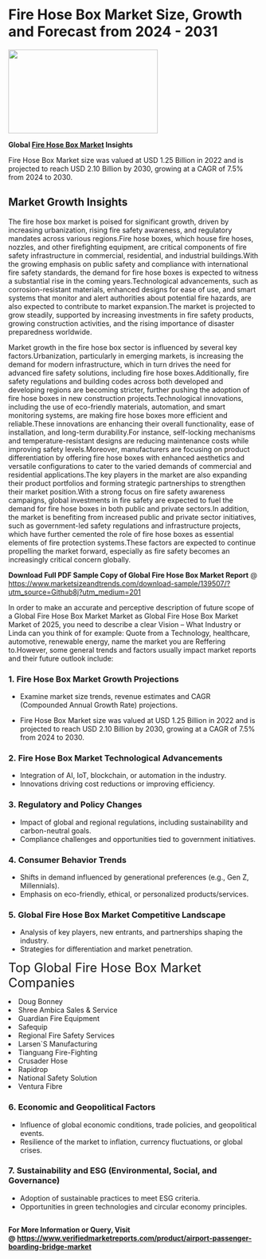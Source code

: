 <H1>Fire Hose Box Market Size, Growth and Forecast from 2024 - 2031</H1><img class="aligncenter size-medium wp-image-584254" src="https://thirdeyenews.in/wp-content/uploads/2024/09/Global-Market-Research-300x168.jpeg" alt="" width="300" height="168" /><p><strong>Global&nbsp;<a href="https://www.marketsizeandtrends.com/download-sample/139507/?utm_source=Github8j?utm_medium=201">Fire Hose Box Market</a> Insights</strong></p><p>Fire Hose Box Market size was valued at USD 1.25 Billion in 2022 and is projected to reach USD 2.10 Billion by 2030, growing at a CAGR of 7.5% from 2024 to 2030.</p><p><h2>Market Growth Insights</h2> <p>The fire hose box market is poised for significant growth, driven by increasing urbanization, rising fire safety awareness, and regulatory mandates across various regions.Fire hose boxes, which house fire hoses, nozzles, and other firefighting equipment, are critical components of fire safety infrastructure in commercial, residential, and industrial buildings.With the growing emphasis on public safety and compliance with international fire safety standards, the demand for fire hose boxes is expected to witness a substantial rise in the coming years.Technological advancements, such as corrosion-resistant materials, enhanced designs for ease of use, and smart systems that monitor and alert authorities about potential fire hazards, are also expected to contribute to market expansion.The market is projected to grow steadily, supported by increasing investments in fire safety products, growing construction activities, and the rising importance of disaster preparedness worldwide.</p> <p>Market growth in the fire hose box sector is influenced by several key factors.Urbanization, particularly in emerging markets, is increasing the demand for modern infrastructure, which in turn drives the need for advanced fire safety solutions, including fire hose boxes.Additionally, fire safety regulations and building codes across both developed and developing regions are becoming stricter, further pushing the adoption of fire hose boxes in new construction projects.Technological innovations, including the use of eco-friendly materials, automation, and smart monitoring systems, are making fire hose boxes more efficient and reliable.These innovations are enhancing their overall functionality, ease of installation, and long-term durability.For instance, self-locking mechanisms and temperature-resistant designs are reducing maintenance costs while improving safety levels.Moreover, manufacturers are focusing on product differentiation by offering fire hose boxes with enhanced aesthetics and versatile configurations to cater to the varied demands of commercial and residential applications.The key players in the market are also expanding their product portfolios and forming strategic partnerships to strengthen their market position.With a strong focus on fire safety awareness campaigns, global investments in fire safety are expected to fuel the demand for fire hose boxes in both public and private sectors.In addition, the market is benefiting from increased public and private sector initiatives, such as government-led safety regulations and infrastructure projects, which have further cemented the role of fire hose boxes as essential elements of fire protection systems.These factors are expected to continue propelling the market forward, especially as fire safety becomes an increasingly critical concern globally.</p> <p><span class=""><strong>Download Full PDF Sample Copy of Global Fire Hose Box Market Report</strong> @ <a href="https://www.marketsizeandtrends.com/download-sample/139507/?utm_source=Github8j?utm_medium=201" target="_blank">https://www.marketsizeandtrends.com/download-sample/139507/?utm_source=Github8j?utm_medium=201</a></span></p><p>In order to make an accurate and perceptive description of future scope of a Global&nbsp;Fire Hose Box Market Market as Global&nbsp;Fire Hose Box Market Market of 2025, you need to describe a clear Vision &ndash; What Industry or Linda can you think of for example: Quote from a Technology, healthcare, automotive, renewable energy, name the market you are Reffering to.However, some general trends and factors usually impact market reports and their future outlook include:</p><h3>1.&nbsp;<strong>Fire Hose Box Market Growth Projections</strong></h3><ul><li>Examine market size trends, revenue estimates and CAGR (Compounded Annual Growth Rate) projections.</li><li><p>Fire Hose Box Market size was valued at USD 1.25 Billion in 2022 and is projected to reach USD 2.10 Billion by 2030, growing at a CAGR of 7.5% from 2024 to 2030.</p></li></ul><h3>2.&nbsp;<strong>Fire Hose Box Market Technological Advancements</strong></h3><ul><li>Integration of AI, IoT, blockchain, or automation in the industry.</li><li>Innovations driving cost reductions or improving efficiency.</li></ul><h3>3.&nbsp;<strong>Regulatory and Policy Changes</strong></h3><ul><li>Impact of global and regional regulations, including sustainability and carbon-neutral goals.</li><li>Compliance challenges and opportunities tied to government initiatives.</li></ul><h3>4.&nbsp;<strong>Consumer Behavior Trends</strong></h3><ul><li>Shifts in demand influenced by generational preferences (e.g., Gen Z, Millennials).</li><li>Emphasis on eco-friendly, ethical, or personalized products/services.</li></ul><h3>5.&nbsp;<strong>Global Fire Hose Box Market Competitive Landscape</strong></h3><ul><li>Analysis of key players, new entrants, and partnerships shaping the industry.</li><li>Strategies for differentiation and market penetration.</li></ul><p data-pm-slice="1 1 []"><span style="color: inherit; font-family: inherit; font-size: 25px;">Top Global Fire Hose Box Market Companies</span></p><div class="" data-test-id=""><p><li>Doug Bonney</li><li> Shree Ambica Sales & Service</li><li> Guardian Fire Equipment</li><li> Safequip</li><li> Regional Fire Safety Services</li><li> Larsen`S Manufacturing</li><li> Tianguang Fire-Fighting</li><li> Crusader Hose</li><li> Rapidrop</li><li> National Safety Solution</li><li> Ventura Fibre</li></p></div><h3>6.&nbsp;<strong>Economic and Geopolitical Factors</strong></h3><ul><li>Influence of global economic conditions, trade policies, and geopolitical events.</li><li>Resilience of the market to inflation, currency fluctuations, or global crises.</li></ul><h3>7.&nbsp;<strong>Sustainability and ESG (Environmental, Social, and Governance)</strong></h3><ul><li>Adoption of sustainable practices to meet ESG criteria.</li><li>Opportunities in green technologies and circular economy principles.</li></ul><h2><strong style="font-size: 14px;">For More Information or Query, Visit @&nbsp;</strong><a style="background-color: #ffffff; font-size: 14px;" href="https://www.marketsizeandtrends.com/report/fire-hose-box-market/" target="_blank">https://www.verifiedmarketreports.com/product/airport-passenger-boarding-bridge-market</a></h2>